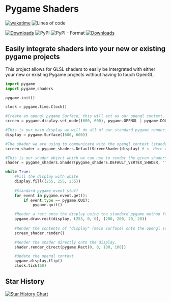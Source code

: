 # Pygame Shaders
[![wakatime](https://wakatime.com/badge/github/ScriptLineStudios/pygame_shaders.svg)](https://wakatime.com/badge/github/ScriptLineStudios/pygame_shaders)
![Lines of code](https://img.shields.io/tokei/lines/github/ScriptLineStudios/pygame_shaders)

[![Downloads](https://pepy.tech/badge/pygame-shaders)](https://pepy.tech/project/pygame-shaders)
![PyPI](https://img.shields.io/pypi/v/pygame_shaders)
![PyPI - Format](https://img.shields.io/pypi/format/pygame_shaders)
[![Downloads](https://pepy.tech/badge/pygame-shaders/month)](https://pepy.tech/project/pygame-shaders)

## Easily integrate shaders into your new or existing pygame projects

This project allows for GLSL shaders to easily be intergrated with either your new or existing Pygame projects without having to touch OpenGL.

```python
import pygame
import pygame_shaders

pygame.init()

clock = pygame.time.Clock()

#Create an opengl pygame Surface, this will act as our opengl context.  
screen = pygame.display.set_mode((600, 600), pygame.OPENGL | pygame.DOUBLEBUF)

#This is our main display we will do all of our standard pygame rendering on.
display = pygame.Surface((600, 600))

#The shader we are using to communicate with the opengl context (standard pygame drawing functionality does not work on opengl displays)
screen_shader = pygame_shaders.DefaultScreenShader(display) # <- Here we supply our default display, it's this display which will be displayed onto the opengl context via the screen_shader

#This is our shader object which we can use to render the given shaders onto the screen in various ways. 
shader = pygame_shaders.Shader(pygame_shaders.DEFAULT_VERTEX_SHADER, "fragment.glsl", screen) #<- Because we plan on using this shader for direct rendering (we supply the surface on which we plan to do said direct rendering in this case, screen) 

while True:
    #Fill the display with white
    display.fill((255, 255, 255))
    
    #Standard pygame event stuff
    for event in pygame.event.get():
        if event.type == pygame.QUIT:
            pygame.quit()

    #Render a rect onto the display using the standard pygame method for drawing rects.
    pygame.draw.rect(display, (255, 0, 0), (200, 200, 20, 20))
    
    #Render the contents of "display" (main surface) onto the opengl screen.
    screen_shader.render() 

    #Render the shader directly onto the display.
    shader.render_direct(pygame.Rect(0, 0, 100, 100)) 

    #Update the opengl context
    pygame.display.flip()
    clock.tick(60)
```

## Star History

[![Star History Chart](https://api.star-history.com/svg?repos=ScriptLineStudios/pygame_shaders&type=Date)](https://www.star-history.com/#ScriptLineStudios/pygame_shaders&Date)
